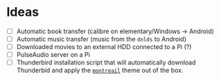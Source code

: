 # Ideas

* [ ] Automatic book transfer (calibre on elementary/Windows -> Android)
* [ ] Automatic music transfer (music from the `dnlds` to Android)
* [ ] Downloaded movies to an external HDD connected to a Pi (?)
* [ ] PulseAudio server on a Pi
* [ ] Thunderbird installation script that will automatically download Thunderbid and apply the [`montreail`](https://github.com/spymastermatt/thunderbird-monterail) theme out of the box.
